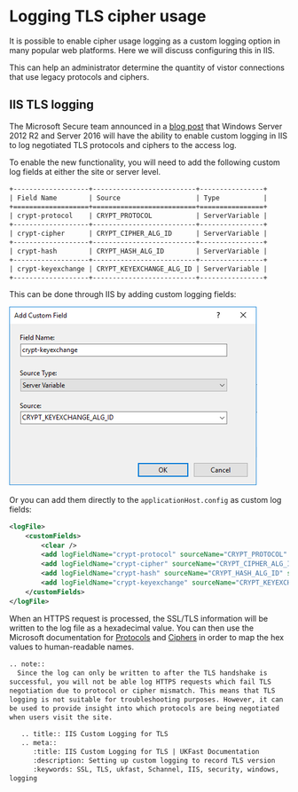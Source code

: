 # Logging TLS cipher usage

It is possible to enable cipher usage logging as a custom logging option in many popular web platforms. Here we will discuss configuring this in IIS.

This can help an administrator determine the quantity of vistor connections that use legacy protocols and ciphers.

## IIS TLS logging

The Microsoft Secure team announced in a [blog post](https://cloudblogs.microsoft.com/microsoftsecure/2017/09/07/new-iis-functionality-to-help-identify-weak-tls-usage/) that Windows Server 2012 R2 and Server 2016 will have the ability to enable custom logging in IIS to log negotiated TLS protocols and ciphers to the access log.

To enable the new functionality, you will need to add the following custom log fields at either the site or server level.

```eval_rst
+-------------------+--------------------------+----------------+
| Field Name        | Source                   | Type           |
+===================+==========================+================+
| crypt-protocol    | CRYPT_PROTOCOL           | ServerVariable |
+-------------------+--------------------------+----------------+
| crypt-cipher      | CRYPT_CIPHER_ALG_ID      | ServerVariable |
+-------------------+--------------------------+----------------+
| crypt-hash        | CRYPT_HASH_ALG_ID        | ServerVariable |
+-------------------+--------------------------+----------------+
| crypt-keyexchange | CRYPT_KEYEXCHANGE_ALG_ID | ServerVariable |
+-------------------+--------------------------+----------------+
```

This can be done through IIS by adding custom logging fields:

![IIS Logging](files/tlsloggingiis/iiscustomlogging.PNG)

Or you can add them directly to the `applicationHost.config` as custom log fields:

```xml
<logFile>
    <customFields>
        <clear />
        <add logFieldName="crypt-protocol" sourceName="CRYPT_PROTOCOL" sourceType="ServerVariable" />
        <add logFieldName="crypt-cipher" sourceName="CRYPT_CIPHER_ALG_ID" sourceType="ServerVariable" />
        <add logFieldName="crypt-hash" sourceName="CRYPT_HASH_ALG_ID" sourceType="ServerVariable" />
        <add logFieldName="crypt-keyexchange" sourceName="CRYPT_KEYEXCHANGE_ALG_ID" sourceType="ServerVariable" />
    </customFields>
</logFile>
```

When an HTTPS request is processed, the SSL/TLS information will be written to the log file as a hexadecimal value. You can then use the Microsoft documentation for [Protocols](https://docs.microsoft.com/en-gb/windows/desktop/api/schannel/ns-schannel-_secpkgcontext_connectioninfo) and [Ciphers](https://docs.microsoft.com/en-gb/windows/desktop/SecCrypto/alg-id) in order to map the hex values to human-readable names.

```eval_rst
.. note:: 
  Since the log can only be written to after the TLS handshake is successful, you will not be able log HTTPS requests which fail TLS negotiation due to protocol or cipher mismatch. This means that TLS logging is not suitable for troubleshooting purposes. However, it can be used to provide insight into which protocols are being negotiated when users visit the site.
```

```eval_rst
   .. title:: IIS Custom Logging for TLS
   .. meta::
      :title: IIS Custom Logging for TLS | UKFast Documentation
      :description: Setting up custom logging to record TLS version
      :keywords: SSL, TLS, ukfast, Schannel, IIS, security, windows, logging
```